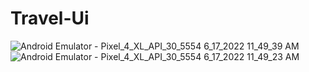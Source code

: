 # Travel-Ui

![Android Emulator - Pixel_4_XL_API_30_5554 6_17_2022 11_49_39 AM](https://user-images.githubusercontent.com/73842931/174274541-f63807d2-1c0b-4d9b-b3c7-2d325d0cf31a.png)  
![Android Emulator - Pixel_4_XL_API_30_5554 6_17_2022 11_49_23 AM](https://user-images.githubusercontent.com/73842931/174274549-6e10fa41-3393-4247-aecf-d025ec9f5e06.png)


